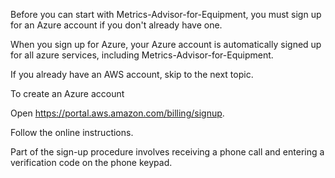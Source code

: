 Before you can start with Metrics-Advisor-for-Equipment, you must sign up for an Azure account if you don't already have one.

When you sign up for Azure, your Azure account is automatically signed up for all azure services, including Metrics-Advisor-for-Equipment.

If you already have an AWS account, skip to the next topic.

To create an Azure account

Open https://portal.aws.amazon.com/billing/signup.

Follow the online instructions.

Part of the sign-up procedure involves receiving a phone call and entering a verification code on the phone keypad.
